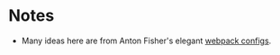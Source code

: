 # Notes
* Many ideas here are from Anton Fisher's elegant [webpack configs](https://github.com/antonfisher/react-express-webpack/tree/master/config).
